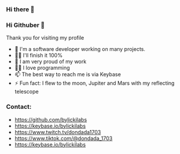 ### Hi there 👋
### Hi Githuber 👋
Thank you for visiting my profile
- 🔭 I'm a software developer working on many projects.
- 🕵️‍♀️ I'll finish it 100%
- 🧸 I am very proud of my work
- 🧑‍💻 I love programming
- 📫 The best way to reach me is via Keybase
- ⚡ Fun fact: I flew to the moon, Jupiter and Mars with my reflecting telescope

### Contact:
- https://github.com/bylickilabs
- https://keybase.io/bylickilabs
- https://www.twitch.tv/dondada1703
- https://www.tiktok.com/@dondada_1703
- https://keybase.io/bylickilabs



<!--
**bylickilabs/bylickilabs** is a ✨ _special_ ✨ repository because its `README.md` (this file) appears on your GitHub profile.
Here are some ideas to get you started:
-->
